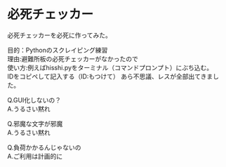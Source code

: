# 必死チェッカー
必死チェッカーを必死に作ってみた。  

目的：Pythonのスクレイピング練習  
理由:避難所板の必死チェッカーがなかったので  
使い方:例えばhisshi.pyをターミナル（コマンドプロンプト）にぶち込む。  
IDをコピペして記入する（ID:もつけて）  あら不思議、レスが全部出てきました。  

Q.GUI化しないの？  
A.うるさい黙れ 

Q.邪魔な文字が邪魔  
A.うるさい黙れ  

Q.負荷かかるんじゃないの  
A.ご利用は計画的に
